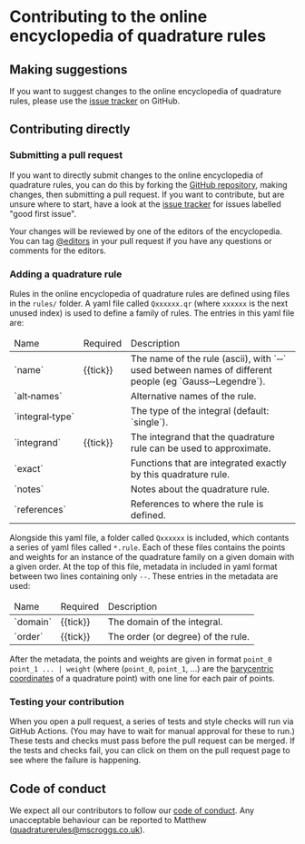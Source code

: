 # Contributing to the online encyclopedia of quadrature rules

## Making suggestions

If you want to suggest changes to the online encyclopedia of quadrature rules, please use the
[issue tracker](https://github.com/quadraturerules/quadraturerules/issues)
on GitHub.

## Contributing directly

### Submitting a pull request
If you want to directly submit changes to the online encyclopedia of quadrature rules, you can do this by forking the [GitHub repository](https://github.com/quadraturerules/quadraturerules),
making changes, then submitting a pull request.
If you want to contribute, but are unsure where to start, have a look at the
[issue tracker](https://github.com/quadraturerules/quadraturerules/labels/good%20first%20issue) for issues labelled "good first issue".

Your changes will be reviewed by one of the editors of the encyclopedia. You can tag [@editors](https://github.com/orgs/quadraturerules/teams/editors)
in your pull request if you have any questions or comments for the editors.

### Adding a quadrature rule
Rules in the online encyclopedia of quadrature rules are defined using files in the `rules/` folder.
A yaml file called `Qxxxxxx.qr` (where `xxxxxx` is the next unused index) is used to define a family of rules.
The entries in this yaml file are:

<table class='bordered align-left'>
<thead>
<tr><td>Name</td><td>Required</td><td>Description</td></tr>
</thead>
<tr><td>`name`</td><td>{{tick}}</td><td>The name of the rule (ascii), with `&#8209;&#8209;` used between names of different people (eg `Gauss&#8209;&#8209;Legendre`).</td></tr>
<tr><td>`alt&#8209;names`</td><td></td><td>Alternative names of the rule.</td></tr>
<tr><td>`integral&#8209;type`</td><td></td><td>The type of the integral (default: `single`).</td></tr>
<tr><td>`integrand`</td><td>{{tick}}</td><td>The integrand that the quadrature rule can be used to approximate.</td></tr>
<tr><td>`exact`</td><td></td><td>Functions that are integrated exactly by this quadrature rule.</td></tr>
<tr><td>`notes`</td><td></td><td>Notes about the quadrature rule.</td></tr>
<tr><td>`references`</td><td></td><td>References to where the rule is defined.</td></tr>
</table>

Alongside this yaml file, a folder called `Qxxxxxx` is included, which contants a series of yaml files called `*.rule`. Each of these files
contains the points and weights for an instance of the quadrature family on a given domain with a given order. At the top of this file, metadata
in included in yaml format between two lines containing only `--`. These entries in the metadata are used:

<table class='bordered align-left'>
<thead>
<tr><td>Name</td><td>Required</td><td>Description</td></tr>
</thead>
<tr><td>`domain`</td><td>{{tick}}</td><td>The domain of the integral.</td></tr>
<tr><td>`order`</td><td>{{tick}}</td><td>The order (or degree) of the rule.</td></tr>
</table>

After the metadata, the points and weights are given in format `point_0 point_1 ... | weight`
(where (`point_0`, `point_1`, ...) are the [barycentric coordinates](website/pages/barycentric.md) of a quadrature point)
with one line for each pair of points.

### Testing your contribution
When you open a pull request, a series of tests and style checks will run via GitHub Actions.
(You may have to wait for manual approval for these to run.)
These tests and checks must pass before the pull request can be merged.
If the tests and checks fail, you can click on them on the pull request page to see where the failure is happening.

## Code of conduct
We expect all our contributors to follow our [code of conduct](CODE_OF_CONDUCT.md). Any unacceptable
behaviour can be reported to Matthew (quadraturerules@mscroggs.co.uk).
